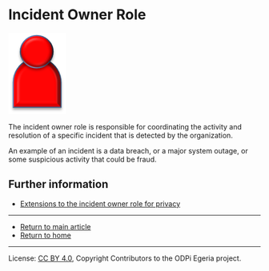 <!-- SPDX-License-Identifier: CC-BY-4.0 -->
<!-- Copyright Contributors to the ODPi Egeria project. -->

# Incident Owner Role

![Icon](incident-owner-role.png)

The incident owner role is responsible for coordinating the activity and resolution
of a specific incident that is detected by the organization.

An example of an incident is a data breach, or a major system outage,
or some suspicious activity that could be fraud.

## Further information

* [Extensions to the incident owner role for privacy](../../data-privacy-pack/role-extensions-for-privacy.md)


----
* [Return to main article](.)
* [Return to home](..)


----
License: [CC BY 4.0](https://creativecommons.org/licenses/by/4.0/),
Copyright Contributors to the ODPi Egeria project.